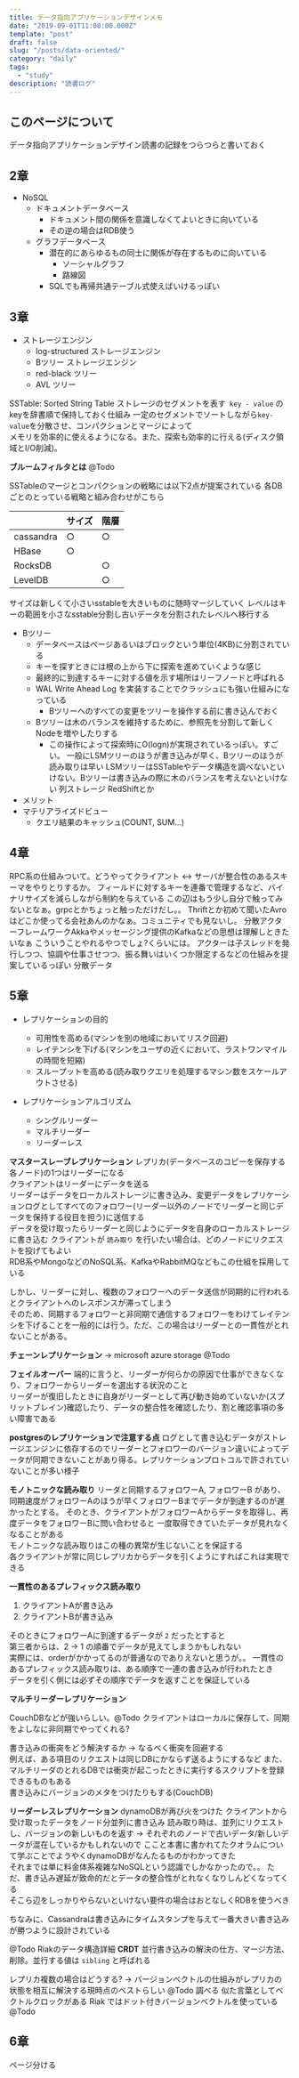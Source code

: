 ```yaml
---
title: データ指向アプリケーションデザインメモ
date: "2019-09-01T11:00:00.000Z"
template: "post"
draft: false
slug: "/posts/data-oriented/"
category: "daily"
tags:
  - "study"
description: "読書ログ"
---
```


## このページについて

データ指向アプリケーションデザイン読書の記録をつらつらと書いておく

## 2章

- NoSQL
  - ドキュメントデータベース
    - ドキュメント間の関係を意識しなくてよいときに向いている
    - その逆の場合はRDB使う
  - グラフデータベース
    - 潜在的にあらゆるもの同士に関係が存在するものに向いている
      - ソーシャルグラフ
      - 路線図
    - SQLでも再帰共通テーブル式使えばいけるっぽい

## 3章

- ストレージエンジン
  - log-structured ストレージエンジン
  - Bツリー ストレージエンジン
  - red-black ツリー
  - AVL ツリー

SSTable: Sorted String Table
ストレージのセグメントを表す` key - value` のkeyを辞書順で保持しておく仕組み
一定のセグメントでソートしながら`key-value`を分散させ、コンパクションとマージによって  
メモリを効率的に使えるようになる。また、探索も効率的に行える(ディスク領域とI/O削減)。

**ブルームフィルタとは** @Todo


SSTableのマージとコンパクションの戦略には以下2点が提案されている
各DBごとのとっている戦略と組み合わせがこちら

|           | サイズ | 階層 |
| --------- | ------ | ---- |
| cassandra | ○      | ○    |
| HBase     | ○      |      |
| RocksDB   |        | ○    |
| LevelDB   |        | ○    |

サイズは新しくて小さいsstableを大きいものに随時マージしていく
レベルはキーの範囲を小さなsstable分割し古いデータを分割されたレベルへ移行する

- Bツリー
   - データベースはページあるいはブロックという単位(4KB)に分割されている
   - キーを探すときには根の上から下に探索を進めていくような感じ
   - 最終的に到達するキーに対する値を示す場所はリーフノードと呼ばれる
   - WAL Write Ahead Log を実装することでクラッシュにも強い仕組みになっている
       - Bツリーへのすべての変更をツリーを操作する前に書き込んでおく
   - Bツリーは木のバランスを維持するために、参照先を分割して新しくNodeを増やしたりする
       - この操作によって探索時にO(logn)が実現されているっぽい。すごい。
一般にLSMツリーのほうが書き込みが早く、Bツリーのほうが読み取りは早い
LSMツリーはSSTableやデータ構造を調べないといけない。Bツリーは書き込みの際に木のバランスを考えないといけない
列ストレージ
RedShiftとか
- メリット
- マテリアライズドビュー
   - クエリ結果のキャッシュ(COUNT, SUM...)

## 4章

RPC系の仕組みついて。どうやってクライアント <-> サーバが整合性のあるスキーマをやりとりするか。
フィールドに対するキーを連番で管理するなど、バイナリサイズを減らしながら制約を与えている
この辺はもう少し自分で触ってみないとなぁ。grpcとかちょっと触っただけだし。。
Thriftとか初めて聞いたAvroはどこか使ってる会社あんのかなぁ。コミュニティでも見ないし。
分散アクターフレームワークAkkaやメッセージング提供のKafkaなどの思想は理解しときたいなぁ
こういうことやれるやつでしょ?くらいには。
アクターは子スレッドを発行しつつ、協調や仕事させつつ、振る舞いはいくつか限定するなどの仕組みを提案しているっぽい
分散データ


## 5章

- レプリケーションの目的
  - 可用性を高める(マシンを別の地域においてリスク回避)
  - レイテンシを下げる(マシンをユーザの近くにおいて、ラストワンマイルの時間を短縮)
  - スループットを高める(読み取りクエリを処理するマシン数をスケールアウトさせる)


- レプリケーションアルゴリズム
  - シングルリーダー
  - マルチリーダー
  - リーダーレス


**マスタースレーブレプリケーション**
レプリカ(データベースのコピーを保存する各ノード)の1つはリーダーになる  
クライアントはリーダーにデータを送る  
リーダーはデータをローカルストレージに書き込み、変更データをレプリケーションログとしてすべてのフォロワー(リーダー以外のノードでリーダーと同じデータを保持する役目を担う)に送信する  
データを受け取ったらリーダーと同じようにデータを自身のローカルストレージに書き込む
クライアントが `読み取り` を行いたい場合は、どのノードにリクエストを投げてもよい  
RDB系やMongoなどのNoSQL系、KafkaやRabbitMQなどもこの仕組を採用している

しかし、リーダーに対し、複数のフォロワーへのデータ送信が同期的に行われるとクライアントへのレスポンスが滞ってしまう  
そのため、同期するフォロワーと非同期で通信するフォロワーをわけてレイテンシを下げることを一般的には行う。ただ、この場合はリーダーとの一貫性がとれないことがある。

**チェーンレプリケーション** -> microsoft azure storage @Todo

**フェイルオーバー**
端的に言うと、リーダーが何らかの原因で仕事ができなくなり、フォロワーからリーダーを選出する状況のこと  
リーダーが復旧したときに自身がリーダーとして再び動き始めていないか(スプリットブレイン)確認したり、データの整合性を確認したり、割と確認事項の多い障害である

**postgresのレプリケーションで注意する点**
ログとして書き込むデータがストレージエンジンに依存するのでリーダーとフォロワーのバージョン違いによってデータが同期できないことがあり得る。レプリケーションプロトコルで許されていないことが多い様子  

**モノトニックな読み取り**
リーダと同期するフォロワーA, フォロワーB があり、同期速度がフォロワーAのほうが早くフォロワーBまでデータが到達するのが遅かったとする。
そのとき、クライアントがフォロワーAからデータを取得し、再度データをフォロワーBに問い合わせると
一度取得できていたデータが見れなくなることがある  
モノトニックな読み取りはこの種の異常が生じないことを保証する  
各クライアントが常に同じレプリカからデータを引くようにすればこれは実現できる

**一貫性のあるプレフィックス読み取り**

1. クライアントAが書き込み 
2. クライアントBが書き込み

そのときにフォロワーAに到達するデータが `2` だったとすると  
第三者からは、2 -> 1 の順番でデータが見えてしまうかもしれない  
実際には、orderがかかってるのが普通なのでありえないと思うが。。
一貫性のあるプレフィックス読み取りは、ある順序で一連の書き込みが行われたとき  
データを引く側には必ずその順序でデータを返すことを保証している


**マルチリーダーレプリケーション**

CouchDBなどが強いらしい。@Todo
クライアントはローカルに保存して、同期をよしなに非同期でやってくれる?

書き込みの衝突をどう解決するか -> なるべく衝突を回避する  
例えば、ある項目のリクエストは同じDBにかならず送るようにするなど
また、マルチリーダのとれるDBでは衝突が起こったときに実行するスクリプトを登録できるものもある  
書き込みにバージョンのメタをつけたりもする(CouchDB)

**リーダーレスレプリケーション**
dynamoDBが再び火をつけた
クライアントから受け取ったデータをノード分並列に書き込み
読み取り時は、並列にリクエストし、バージョンの新しいものを返す
    -> それぞれのノードで古いデータ/新しいデータが混在しているかもしれないので
ここと本書に書かれてたクオラムについて学ぶことでようやくdynamoDBがなんたるものかわかってきた  
それまでは単に料金体系複雑なNoSQLという認識でしかなかったので。。
ただ、書き込み遅延が致命的だとデータの整合性がとれなくなりしんどくなってくる  
そこら辺をしっかりやらないといけない要件の場合はおとなしくRDBを使うべき

ちなみに、Cassandraは書き込みにタイムスタンプを与えて一番大きい書き込みが勝つように設計されている

@Todo Riakのデータ構造詳細 **CRDT**
並行書き込みの解決の仕方、マージ方法、削除。並行する値は `sibling` と呼ばれる

レプリカ複数の場合はどうする?
-> バージョンベクトルの仕組みがレプリカの状態を相互に解決する現時点のベストらしい @Todo 調べる
似た言葉としてベクトルクロックがある
Riak ではドット付きバージョンベクトルを使っている @Todo

## 6章

ページ分ける
